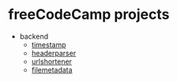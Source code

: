 # freeCodeCamp projects

- backend
  - [timestamp](backend/timestamp/)
  - [headerparser](backend/headerparser)
  - [urlshortener](backend/urlshortener)
  - [filemetadata](backend/filemetadata)
